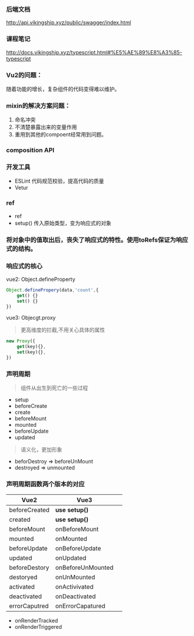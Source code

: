 ### 后端文档

http://api.vikingship.xyz/public/swagger/index.html

### 课程笔记

http://docs.vikingship.xyz/typescript.html#%E5%AE%89%E8%A3%85-typescript



### Vu2的问题：

随着功能的增长，复杂组件的代码变得难以维护。

### mixin的解决方案问题：

1. 命名冲突
2. 不清楚暴露出来的变量作用
3. 重用到其他的compoent经常用到问题。

### composition API





### 开发工具

- ESLint 代码规范校验，提高代码的质量
- Vetur


### ref
- ref
- setup()
传入原始类型，变为响应式的对象


### 将对象中的值取出后，丧失了响应式的特性。使用toRefs保证为响应式的结构。

### 响应式的核心
vue2: Object.defineProperty
```js
Object.definePropery(data,'count',{
    get() {}
    set() {}
})
```
vue3: Objecgt.proxy
> 更高维度的拦截,不用关心具体的属性
```js
new Proxy({
    get(key){},
    set(key){},
})
```

### 声明周期
> 组件从出生到死亡的一些过程
- setup
- beforeCreate
- create
- beforeMount
- mounted
- beforeUpdate
- updated
> 语义化，更加形象
- beforDestroy => beforeUnMount
- destroyed => unmounted



### 声明周期函数两个版本的对应

| Vue2          | Vue3              |      |
| ------------- | ----------------- | ---- |
| beforeCreated | **use setup()**   |      |
| created       | **use setup()**   |      |
| beforeMount   | onBeforeMount     |      |
| mounted       | onMounted         |      |
| beforeUpdate  | onBeforeUpdate    |      |
| updated       | onUpdated         |      |
| beforeDestory | onBeforeUnMounted |      |
| destoryed     | onUnMounted       |      |
| activated     | onActivivated     |      |
| deactivated   | onDeactivated     |      |
| errorCaputred | onErrorCapatured  |      |

- onRenderTracked
- onRenderTriggered